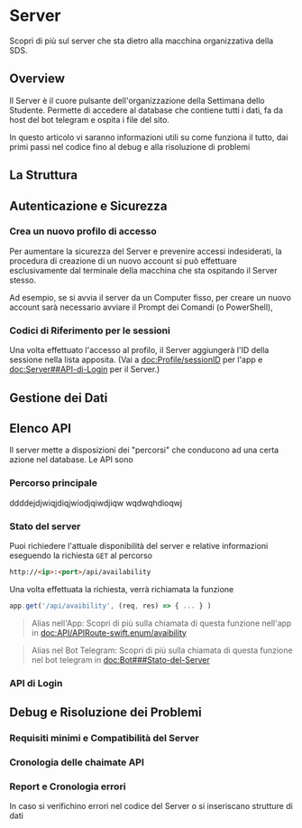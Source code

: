 # Server

Scopri di più sul server che sta dietro alla macchina organizzativa della SDS.

## Overview

Il Server è il cuore pulsante dell'organizzazione della Settimana dello Studente. Permette di accedere al database che contiene tutti i dati, fa da host del bot telegram e ospita i file del sito.

In questo articolo vi saranno informazioni utili su come funziona il tutto, dai primi passi nel codice fino al debug e alla risoluzione di problemi

## La Struttura

## Autenticazione e Sicurezza


### Crea un nuovo profilo di accesso
Per aumentare la sicurezza del Server e prevenire accessi indesiderati, la procedura di creazione di un nuovo account si può effettuare esclusivamente dal terminale della macchina che sta ospitando il Server stesso. 

Ad esempio, se si avvia il server da un Computer fisso, per creare un nuovo account sarà necessario avviare il Prompt dei Comandi (o PowerShell), 

### Codici di Riferimento per le sessioni
Una volta effettuato l'accesso al profilo, il Server aggiungerà l'ID della sessione nella lista apposita. (Vai a <doc:Profile/sessionID> per l'app e <doc:Server##API-di-Login> per il Server.)

## Gestione dei Dati

## Elenco API
Il server mette a disposizioni dei "percorsi" che conducono ad una certa azione nel database. Le API sono 

### Percorso principale
ddddejdjwiqjdiqjwiodjqiwdjiqw
wqdwqhdioqwj


### Stato del server
Puoi richiedere l'attuale disponibilità del server e relative informazioni eseguendo la richiesta `GET` al percorso 
```html
http://<ip>:<port>/api/availability
```

Una volta effettuata la richiesta, verrà richiamata la funzione 
```javascript
app.get('/api/avaibility', (req, res) => { ... } )
```

> Alias nell'App: Scopri di più sulla chiamata di questa funzione nell'app in <doc:API/APIRoute-swift.enum/avaibility>

> Alias nel Bot Telegram: Scopri di più sulla chiamata di questa funzione nel bot telegram in <doc:Bot###Stato-del-Server>

### API di Login

## Debug e Risoluzione dei Problemi

### Requisiti minimi e Compatibilità del Server

### Cronologia delle chaimate API


### Report e Cronologia errori
In caso si verifichino errori nel codice del Server o si inseriscano strutture di dati 



